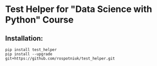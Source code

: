 # Test Helper for "Data Science with Python" Course

## Installation:

    pip install test_helper
    pip install --upgrade git+https://github.com/rospotniuk/test_helper.git
